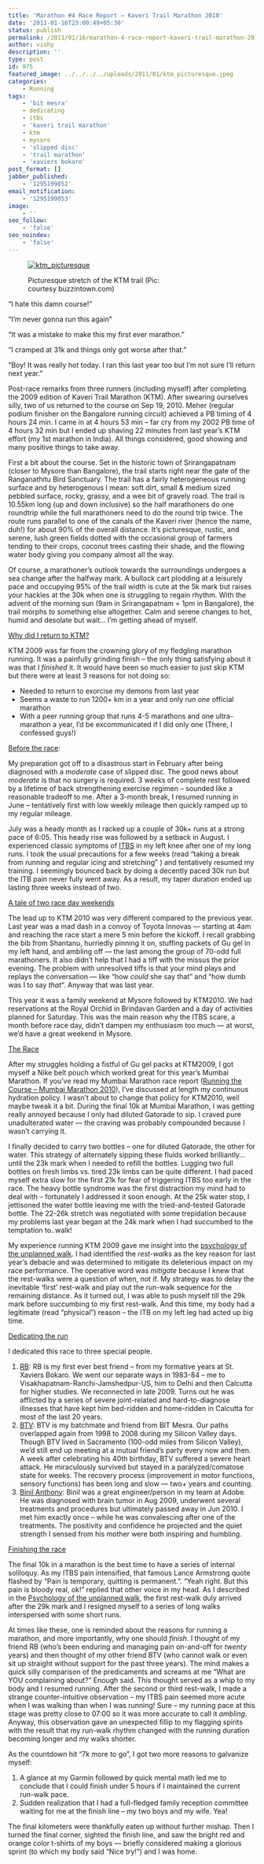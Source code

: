 ```yaml
---
title: 'Marathon #4 Race Report – Kaveri Trail Marathon 2010'
date: '2011-01-16T23:00:49+05:30'
status: publish
permalink: /2011/01/16/marathon-4-race-report-kaveri-trail-marathon-2010
author: vishy
description: ''
type: post
id: 975
featured_image: ../../../../uploads/2011/01/ktm_picturesque.jpeg
categories: 
    - Running
tags:
    - 'bit mesra'
    - dedicating
    - itbs
    - 'kaveri trail marathon'
    - ktm
    - mysore
    - 'slipped disc'
    - 'trail marathon'
    - 'xaviers bokaro'
post_format: []
jabber_published:
    - '1295199052'
email_notification:
    - '1295199053'
image:
    - ''
seo_follow:
    - 'false'
seo_noindex:
    - 'false'
---
```

<figure aria-describedby="caption-attachment-1702" class="wp-caption alignleft" id="attachment_1702" style="width: 300px">

[![](../../../../uploads/2011/01/ktm_picturesque.jpeg "ktm_picturesque")](http://www.ulaar.com/wp-content/uploads/2011/01/ktm_picturesque.jpeg)<figcaption class="wp-caption-text" id="caption-attachment-1702">Picturesque stretch of the KTM trail (Pic: courtesy buzzintown.com)</figcaption></figure>

“I hate this damn course!”

“I’m never gonna run this again”

“It was a mistake to make this my first ever marathon.”

“I cramped at 31k and things only got worse after that.”

“Boy! It was really hot today. I ran this last year too but I’m not sure I’ll return next year.”

Post-race remarks from three runners (including myself) after completing the 2009 edition of Kaveri Trail Marathon (KTM). After swearing ourselves silly, two of us returned to the course on Sep 19, 2010. Meher (regular podium finisher on the Bangalore running circuit) achieved a PB timing of 4 hours 24 min. I came in at 4 hours 53 min – far cry from my 2002 PB time of 4 hours 32 min but I ended up shaving 22 minutes from last year’s KTM effort (my 1st marathon in India). All things considered, good showing and many positive things to take away.

First a bit about the course. Set in the historic town of Srirangapatnam (closer to Mysore than Bangalore), the trail starts right near the gate of the Ranganathitu Bird Sanctuary. The trail has a fairly heterogeneous running surface and by heterogenous I mean: soft dirt, small &amp; medium sized pebbled surface, rocky, grassy, and a wee bit of gravely road. The trail is 10.55km long (up and down inclusive) so the half marathoners do one roundtrip while the full marathoners need to do the round trip twice. The route runs parallel to one of the canals of the Kaveri river (hence the name, duh!) for about 90% of the overall distance. It’s picturesque, rustic, and serene, lush green fields dotted with the occasional group of farmers tending to their crops, coconut trees casting their shade, and the flowing water body giving you company almost all the way.

Of course, a marathoner’s outlook towards the surroundings undergoes a sea change after the halfway mark. A bullock cart plodding at a leisurely pace and occupying 95% of the trail width is cute at the 5k mark but raises your hackles at the 30k when one is struggling to regain rhythm. With the advent of the morning sun (9am in Srirangapatnam = 1pm in Bangalore), the trail morphs to something else altogether. Calm and serene changes to hot, humid and desolate but wait… I’m getting ahead of myself.

<span style="text-decoration: underline;">Why did I return to KTM?</span>

KTM 2009 was far from the crowning glory of my fledgling marathon running. It was a painfully grinding finish – the only thing satisfying about it was that I *finished* it. It would have been so much easier to just skip KTM but there were at least 3 reasons for not doing so:

- Needed to return to exorcise my demons from last year
- Seems a waste to run 1200+ km in a year and only run *one* official marathon
- With a peer running group that runs 4-5 marathons and one ultra-marathon a year, I’d be excommunicated if I did only one (There, I confessed guys!)

<span style="text-decoration: underline;">Before the race</span>:

My preparation got off to a disastrous start in February after being diagnosed with a *moderate* case of slipped disc. The good news about *moderate* is that no surgery is required. 3 weeks of complete rest followed by a lifetime of back strengthening exercise regimen – sounded like a reasonable tradeoff to me. After a 3-month break, I resumed running in June – tentatively first with low weekly mileage then quickly ramped up to my regular mileage.

July was a heady month as I racked up a couple of 30k+ runs at a strong pace of 6:05. This heady rise was followed by a setback in August. I experienced classic symptoms of [ITBS](http://en.wikipedia.org/wiki/Iliotibial_band_syndrome) in my left knee after one of my long runs. I took the usual precautions for a few weeks (read “taking a break from running and regular icing and stretching” ) and tentatively resumed my training. I seemingly bounced back by doing a decently paced 30k run but the ITB pain never fully went away. As a result, my taper duration ended up lasting three weeks instead of two.

<span style="text-decoration: underline;">A tale of two race day weekends</span>

The lead up to KTM 2010 was very different compared to the previous year. Last year was a mad dash in a convoy of Toyota Innovas — starting at 4am and reaching the race start a mere 5 min before the kickoff. I recall grabbing the bib from Shantanu, hurriedly pinning it on, stuffing packets of Gu gel in my left hand, and ambling off — the last among the group of 70-odd full marathoners. It also didn’t help that I had a tiff with the missus the prior evening. The problem with unresolved tiffs is that your mind plays and replays the conversation — like “how *could* she say that” and “how dumb was I to say *that*“. Anyway that was last year.

This year it was a family weekend at Mysore followed by KTM2010. We had reservations at the Royal Orchid in Brindavan Garden and a day of activities planned for Saturday. This was the main reason why the ITBS scare, a month before race day, didn’t dampen my enthusiasm too much — at worst, we’d have a great weekend in Mysore.

<span style="text-decoration: underline;">The Race</span>

After my struggles holding a fistful of Gu gel packs at KTM2009, I got myself a Nike belt pouch which worked great for this year’s Mumbai Marathon. If you’ve read my Mumbai Marathon race report ([Running the Course – Mumbai Marathon 2010](https://www.ulaar.com/2010/02/14/running-the-course-mumbai-marathon-2010/)), I’ve discussed at length my continuous hydration policy. I wasn’t about to change that policy for KTM2010, well maybe tweak it a bit. During the final 10k at Mumbai Marathon, I was getting really annoyed because I only had diluted Gatorade to sip. I craved pure unadulterated water — the craving was probably compounded because I wasn’t carrying it.

I finally decided to carry two bottles – one for diluted Gatorade, the other for water. This strategy of alternately sipping these fluids worked brilliantly… until the 23k mark when I needed to refill the bottles. Lugging two full bottles on fresh limbs vs. tired 23k limbs can be quite different. I had paced myself extra slow for the first 21k for fear of triggering ITBS too early in the race. The heavy bottle syndrome was the first distraction my mind had to deal with – fortunately I addressed it soon enough. At the 25k water stop, I jettisoned the water bottle leaving me with the tried-and-tested Gatorade bottle. The 22-26k stretch was negotiated with some trepidation because my problems last year began at the 24k mark when I had succumbed to the temptation to..walk!

My experience running KTM 2009 gave me insight into the [psychology of the unplanned walk](https://www.ulaar.com/2010/12/30/psychology-of-the-unplanned-walk/). I had identified the *rest-walks* as the key reason for last year’s debacle and was determined to mitigate its deleterious impact on my race performance. The operative word was *mitigate* because I knew that the rest-walks were a question of when, not if. My strategy was to delay the inevitable ‘first’ rest-walk and play out the run-walk sequence for the remaining distance. As it turned out, I was able to push myself till the 29k mark before succumbing to my first rest-walk. And this time, my body had a legitimate (read “physical”) reason – the ITB on my left leg had acted up big time.

<span style="text-decoration: underline;">Dedicating the run</span>

I dedicated this race to three special people.

1. <span style="text-decoration: underline;">RB</span>: RB is my first ever best friend – from my formative years at St. Xaviers Bokaro. We went our separate ways in 1983-84 – me to Visakhapatnam-Ranchi-Jamshedpur-US, him to Delhi and then Calcutta for higher studies. We reconnected in late 2009. Turns out he was afflicted by a series of severe joint-related and hard-to-diagnose illnesses that have kept him bed-ridden and home-ridden in Calcutta for most of the last 20 years.
2. <span style="text-decoration: underline;">BTV</span>: BTV is my batchmate and friend from BIT Mesra. Our paths overlapped again from 1998 to 2008 during my Silicon Valley days. Though BTV lived in Sacramento (100-odd miles from Silicon Valley), we’d still end up meeting at a mutual friend’s party every now and then. A week after celebrating his 40th birthday, BTV suffered a severe heart attack. He miraculously survived but stayed in a paralyzed/comatose state for weeks. The recovery process (improvement in motor functions, sensory functions) has been long and slow — two+ years and counting.
3. <span style="text-decoration: underline;">Binil Anthony</span>: Binil was a great engineer/person in my team at Adobe. He was diagnosed with brain tumor in Aug 2009, underwent several treatments and procedures but ultimately passed away in Jun 2010. I met him exactly once – while he was convalescing after one of the treatments. The positivity and confidence he projected and the quiet strength I sensed from his mother were both inspiring and humbling.

<span style="text-decoration: underline;">Finishing the race</span>

The final 10k in a marathon is the best time to have a series of internal soliloquy. As my ITBS pain intensified, that famous Lance Armstrong quote flashed by “Pain is temporary, quitting is permanent.”. “Yeah right. But this pain is bloody real, ok!” replied that other voice in my head. As I described in the [Psychology of the unplanned walk](https://www.ulaar.com/2010/12/30/psychology-of-the-unplanned-walk/), the first rest-walk duly arrived after the 29k mark and I resigned myself to a series of long walks interspersed with some short runs.

At times like these, one is reminded about the reasons for running a marathon, and more importantly, why one should *finish*. I thought of my friend RB (who’s been enduring and managing pain on-and-off for *twenty* years) and then thought of my other friend BTV (who cannot walk or even sit up straight without support for the past three years). The mind makes a quick silly comparison of the predicaments and screams at me “What are YOU complaining about?” Enough said. This thought served as a whip to my body and I resumed running. After the second or third rest-walk, I made a strange counter-intuitive observation – my ITBS pain seemed more acute when I was walking than when I was running! Sure – my running pace at this stage was pretty close to 07:00 so it was more accurate to call it *ambling*. Anyway, this observation gave an unexpected fillip to my flagging spirits with the result that my run-walk rhythm changed with the running duration becoming longer and my walks shorter.

As the countdown hit “7k more to go”, I got two more reasons to galvanize myself:

1. A glance at my Garmin followed by quick mental math led me to conclude that I could finish under 5 hours if I maintained the current run-walk pace.
2. Sudden realization that I had a full-fledged family reception committee waiting for me at the finish line – my two boys and my wife. Yea!

The final kilometers were thankfully eaten up without further mishap. Then I turned the final corner, sighted the finish line, and saw the bright red and orange color t-shirts of my boys — briefly considered making a glorious sprint (to which my body said “Nice try!”) and I was home.
